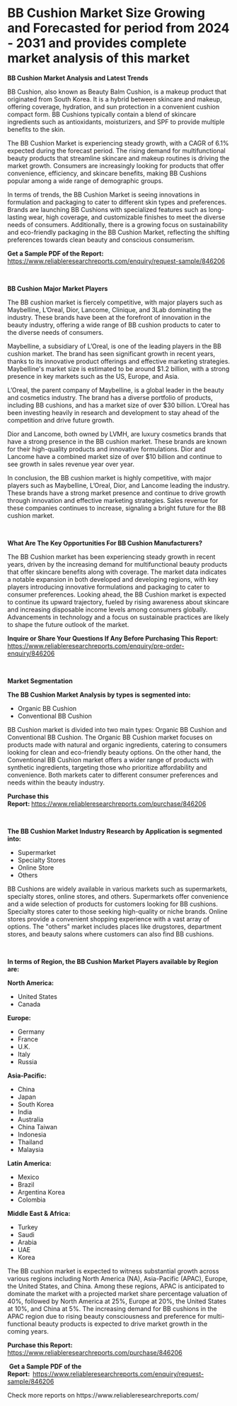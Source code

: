 <p><h1>BB Cushion Market Size Growing and Forecasted for period from 2024 - 2031 and provides complete market analysis of this market</h1></p><p><strong>BB Cushion Market Analysis and Latest Trends</strong></p>
<p><p>BB Cushion, also known as Beauty Balm Cushion, is a makeup product that originated from South Korea. It is a hybrid between skincare and makeup, offering coverage, hydration, and sun protection in a convenient cushion compact form. BB Cushions typically contain a blend of skincare ingredients such as antioxidants, moisturizers, and SPF to provide multiple benefits to the skin.</p><p>The BB Cushion Market is experiencing steady growth, with a CAGR of 6.1% expected during the forecast period. The rising demand for multifunctional beauty products that streamline skincare and makeup routines is driving the market growth. Consumers are increasingly looking for products that offer convenience, efficiency, and skincare benefits, making BB Cushions popular among a wide range of demographic groups.</p><p>In terms of trends, the BB Cushion Market is seeing innovations in formulation and packaging to cater to different skin types and preferences. Brands are launching BB Cushions with specialized features such as long-lasting wear, high coverage, and customizable finishes to meet the diverse needs of consumers. Additionally, there is a growing focus on sustainability and eco-friendly packaging in the BB Cushion Market, reflecting the shifting preferences towards clean beauty and conscious consumerism.</p></p>
<p><strong>Get a Sample PDF of the Report:&nbsp;</strong> <a href="https://www.reliableresearchreports.com/enquiry/request-sample/846206">https://www.reliableresearchreports.com/enquiry/request-sample/846206</a></p>
<p>&nbsp;</p>
<p><strong>BB Cushion Major Market Players</strong></p>
<p><p>The BB cushion market is fiercely competitive, with major players such as Maybelline, L’Oreal, Dior, Lancome, Clinique, and 3Lab dominating the industry. These brands have been at the forefront of innovation in the beauty industry, offering a wide range of BB cushion products to cater to the diverse needs of consumers.</p><p>Maybelline, a subsidiary of L’Oreal, is one of the leading players in the BB cushion market. The brand has seen significant growth in recent years, thanks to its innovative product offerings and effective marketing strategies. Maybelline's market size is estimated to be around $1.2 billion, with a strong presence in key markets such as the US, Europe, and Asia.</p><p>L’Oreal, the parent company of Maybelline, is a global leader in the beauty and cosmetics industry. The brand has a diverse portfolio of products, including BB cushions, and has a market size of over $30 billion. L’Oreal has been investing heavily in research and development to stay ahead of the competition and drive future growth.</p><p>Dior and Lancome, both owned by LVMH, are luxury cosmetics brands that have a strong presence in the BB cushion market. These brands are known for their high-quality products and innovative formulations. Dior and Lancome have a combined market size of over $10 billion and continue to see growth in sales revenue year over year.</p><p>In conclusion, the BB cushion market is highly competitive, with major players such as Maybelline, L’Oreal, Dior, and Lancome leading the industry. These brands have a strong market presence and continue to drive growth through innovation and effective marketing strategies. Sales revenue for these companies continues to increase, signaling a bright future for the BB cushion market.</p></p>
<p>&nbsp;</p>
<p><strong>What Are The Key Opportunities For BB Cushion Manufacturers?</strong></p>
<p><p>The BB Cushion market has been experiencing steady growth in recent years, driven by the increasing demand for multifunctional beauty products that offer skincare benefits along with coverage. The market data indicates a notable expansion in both developed and developing regions, with key players introducing innovative formulations and packaging to cater to consumer preferences. Looking ahead, the BB Cushion market is expected to continue its upward trajectory, fueled by rising awareness about skincare and increasing disposable income levels among consumers globally. Advancements in technology and a focus on sustainable practices are likely to shape the future outlook of the market.</p></p>
<p><strong>Inquire or Share Your Questions If Any Before Purchasing This Report:</strong> <a href="https://www.reliableresearchreports.com/enquiry/pre-order-enquiry/846206">https://www.reliableresearchreports.com/enquiry/pre-order-enquiry/846206</a></p>
<p>&nbsp;</p>
<p><strong>Market Segmentation</strong></p>
<p><strong>The BB Cushion Market Analysis by types is segmented into:</strong></p>
<p><ul><li>Organic BB Cushion</li><li>Conventional BB Cushion</li></ul></p>
<p><p>BB Cushion market is divided into two main types: Organic BB Cushion and Conventional BB Cushion. The Organic BB Cushion market focuses on products made with natural and organic ingredients, catering to consumers looking for clean and eco-friendly beauty options. On the other hand, the Conventional BB Cushion market offers a wider range of products with synthetic ingredients, targeting those who prioritize affordability and convenience. Both markets cater to different consumer preferences and needs within the beauty industry.</p></p>
<p><strong>Purchase this Report:&nbsp;</strong><a href="https://www.reliableresearchreports.com/purchase/846206">https://www.reliableresearchreports.com/purchase/846206</a></p>
<p>&nbsp;</p>
<p><strong>The BB Cushion Market Industry Research by Application is segmented into:</strong></p>
<p><ul><li>Supermarket</li><li>Specialty Stores</li><li>Online Store</li><li>Others</li></ul></p>
<p><p>BB Cushions are widely available in various markets such as supermarkets, specialty stores, online stores, and others. Supermarkets offer convenience and a wide selection of products for customers looking for BB cushions. Specialty stores cater to those seeking high-quality or niche brands. Online stores provide a convenient shopping experience with a vast array of options. The "others" market includes places like drugstores, department stores, and beauty salons where customers can also find BB cushions.</p></p>
<p>&nbsp;</p>
<p><strong>In terms of Region, the BB Cushion Market Players available by Region are:</strong></p>
<p>
    <p> <strong> North America: </strong>
        <ul>
            <li>United States</li>
            <li>Canada</li>
        </ul>
        </p> 
    <p> <strong> Europe: </strong>
        <ul>
            <li>Germany</li>
            <li>France</li>
            <li>U.K.</li>
            <li>Italy</li>
            <li>Russia</li>
        </ul>
        </p> 
    <p> <strong> Asia-Pacific: </strong>
        <ul>
            <li>China</li>
            <li>Japan</li>
            <li>South Korea</li>
            <li>India</li>
            <li>Australia</li>
            <li>China Taiwan</li>
            <li>Indonesia</li>
            <li>Thailand</li>
            <li>Malaysia</li>
        </ul>
        </p> 
    <p> <strong> Latin America: </strong>
        <ul>
            <li>Mexico</li>
            <li>Brazil</li>
            <li>Argentina Korea</li>
            <li>Colombia</li>
        </ul>
        </p> 
    <p> <strong> Middle East & Africa: </strong>
        <ul>
            <li>Turkey</li>
            <li>Saudi</li>
            <li>Arabia</li>
            <li>UAE</li>
            <li>Korea</li>
        </ul>
    </p>
    </p>
<p><p>The BB cushion market is expected to witness substantial growth across various regions including North America (NA), Asia-Pacific (APAC), Europe, the United States, and China. Among these regions, APAC is anticipated to dominate the market with a projected market share percentage valuation of 40%, followed by North America at 25%, Europe at 20%, the United States at 10%, and China at 5%. The increasing demand for BB cushions in the APAC region due to rising beauty consciousness and preference for multi-functional beauty products is expected to drive market growth in the coming years.</p></p>
<p><strong>Purchase this Report: </strong><a href="https://www.reliableresearchreports.com/purchase/846206">https://www.reliableresearchreports.com/purchase/846206</a></p>
<p>&nbsp;<strong>Get a Sample PDF of the Report:&nbsp;&nbsp;</strong><a href="https://www.reliableresearchreports.com/enquiry/request-sample/846206">https://www.reliableresearchreports.com/enquiry/request-sample/846206</a></p>
<p><strong></strong></p>
<p>Check more reports on https://www.reliableresearchreports.com/</p>